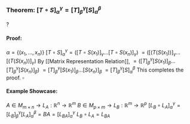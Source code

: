 ### Theorem: $[T \circ S]_{\alpha}^\gamma = [T]_{\beta}^\gamma [S]_{\alpha}^\beta$
?
#### Proof:
$\alpha = \{ (x_{1},\dots,x_{n}) \}$
$[T \circ S]_{\alpha}^\gamma=([T \circ S(x_{1})]_{\gamma} \dots[T \circ S(x_{n})]_{\gamma})$
$= ([(T(S(x_{1}))]_{\gamma}\dots[(T(S(x_{n}))]_{\gamma})$
By [[Matrix Representation Relation]],
$= ([T]_{\beta}^\gamma[S(x_{1})]_{\beta} \dots [T]_{\beta}^\gamma [S(x_{n})]_{\beta})$
$= [T]_{\beta}^\gamma[S(x_{1})]_{\beta}\dots[S(x_{n})]_{\beta}$
$=[T]_{\beta}^\gamma[S]_{\alpha}^\beta$
This completes the proof. $\square$
#### Example Showcase: 
$A \in M_{m \times n} \to L_{A}:\mathbb{R}^n \to \mathbb{R}^m$
$B \in M_{p \times m} \to L_{B}: \mathbb{R}^m \to \mathbb{R}^p$
$[L_{B} \circ L_{A}]_{\alpha}^\gamma =[L_{B}]_{\beta}^\gamma[L_{A}]_{\alpha}^\beta = BA = [L_{BA}]_{\alpha}^\gamma$
$L_{B} \circ L_{A} = L_{BA}$
